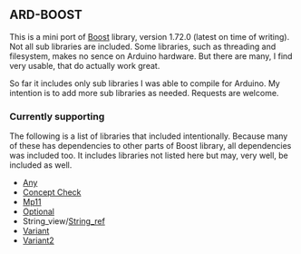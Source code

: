 ## ARD-BOOST

This is a mini port of [Boost](https://www.boost.org) library, version 1.72.0 (latest on time of writing).
Not all sub libraries are included.
Some libraries, such as threading and filesystem, makes no sence on Arduino hardware.
But there are many, I find very usable, that do actually work great.

So far it includes only sub libraries I was able to compile for Arduino.
My intention is to add more sub libraries as needed.
Requests are welcome.

### Currently supporting

The following is a list of libraries that included intentionally. Because many of these has dependencies to other parts of
Boost library, all dependencies was included too. It includes libraries not listed here but may, very well,
be included as well.

* [Any](https://www.boost.org/doc/libs/1_72_0/libs/any/)
* [Concept Check](https://www.boost.org/doc/libs/1_72_0/libs/concept_check/)
* [Mp11](https://www.boost.org/doc/libs/1_72_0/libs/mp11/)
* [Optional](https://www.boost.org/doc/libs/1_72_0/libs/optional/)
* String_view/[String_ref](https://www.boost.org/doc/libs/1_72_0/libs/utility/doc/html/string_ref.html)
* [Variant](https://www.boost.org/doc/libs/1_72_0/libs/variant/)
* [Variant2](https://www.boost.org/doc/libs/1_72_0/libs/variant2/)

